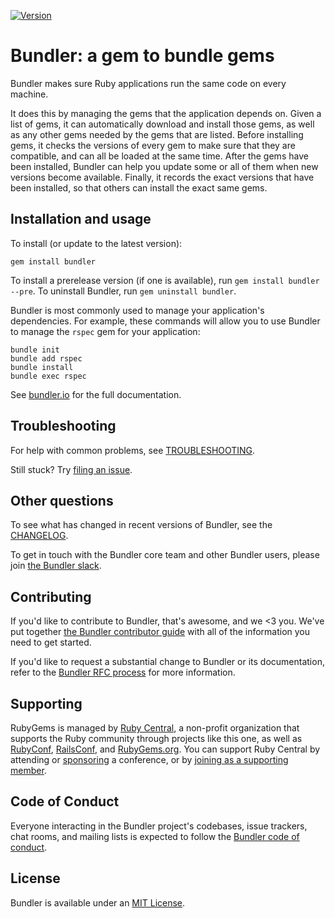 [![Version ](https://img.shields.io/gem/v/bundler.svg?style=flat)](https://rubygems.org/gems/bundler)

# Bundler: a gem to bundle gems

Bundler makes sure Ruby applications run the same code on every machine.

It does this by managing the gems that the application depends on. Given a list of gems, it can automatically download and install those gems, as well as any other gems needed by the gems that are listed. Before installing gems, it checks the versions of every gem to make sure that they are compatible, and can all be loaded at the same time. After the gems have been installed, Bundler can help you update some or all of them when new versions become available. Finally, it records the exact versions that have been installed, so that others can install the exact same gems.

## Installation and usage

To install (or update to the latest version):

```
gem install bundler
```

To install a prerelease version (if one is available), run `gem install bundler --pre`. To uninstall Bundler, run `gem uninstall bundler`.

Bundler is most commonly used to manage your application's dependencies. For example, these commands will allow you to use Bundler to manage the `rspec` gem for your application:

```
bundle init
bundle add rspec
bundle install
bundle exec rspec
```

See [bundler.io](https://bundler.io) for the full documentation.

## Troubleshooting

For help with common problems, see [TROUBLESHOOTING](../doc/bundler/TROUBLESHOOTING.md).

Still stuck? Try [filing an issue](https://github.com/ruby/rubygems/issues/new?labels=Bundler&template=bundler-related-issue.md).

## Other questions

To see what has changed in recent versions of Bundler, see the [CHANGELOG](CHANGELOG.md).

To get in touch with the Bundler core team and other Bundler users, please join [the Bundler slack](https://join.slack.com/t/bundler/shared_invite/zt-1rrsuuv3m-OmXKWQf8K6iSla4~F1DBjQ).

## Contributing

If you'd like to contribute to Bundler, that's awesome, and we <3 you. We've put together [the Bundler contributor guide](https://github.com/ruby/rubygems/blob/master/doc/bundler/contributing/README.md) with all of the information you need to get started.

If you'd like to request a substantial change to Bundler or its documentation, refer to the [Bundler RFC process](https://github.com/rubygems/rfcs) for more information.

## Supporting

RubyGems is managed by [Ruby Central](https://rubycentral.org), a non-profit organization that supports the Ruby community through projects like this one, as well as [RubyConf](https://rubyconf.org), [RailsConf](https://railsconf.org), and [RubyGems.org](https://rubygems.org). You can support Ruby Central by attending or [sponsoring](sponsors@rubycentral.org) a conference, or by [joining as a supporting member](https://rubycentral.org/#/portal/signup).

## Code of Conduct

Everyone interacting in the Bundler project's codebases, issue trackers, chat rooms, and mailing lists is expected to follow the [Bundler code of conduct](https://github.com/ruby/rubygems/blob/master/CODE_OF_CONDUCT.md).

## License

Bundler is available under an [MIT License](https://github.com/ruby/rubygems/blob/master/bundler/LICENSE.md).
